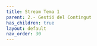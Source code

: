 ```yaml
---
title: Stream Tema 1
parent: 2.- Gestió del Contingut
has_children: true
layout: default
nav_order: 30
---
```

